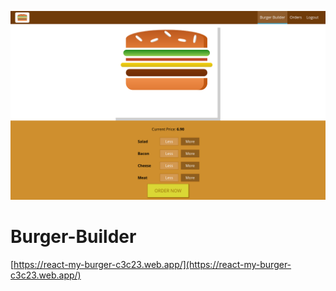 ![](https://github.com/mostafamt/Burger-Builder/blob/main/Screenshot_1.png)
# Burger-Builder
[https://react-my-burger-c3c23.web.app/](https://react-my-burger-c3c23.web.app/)
